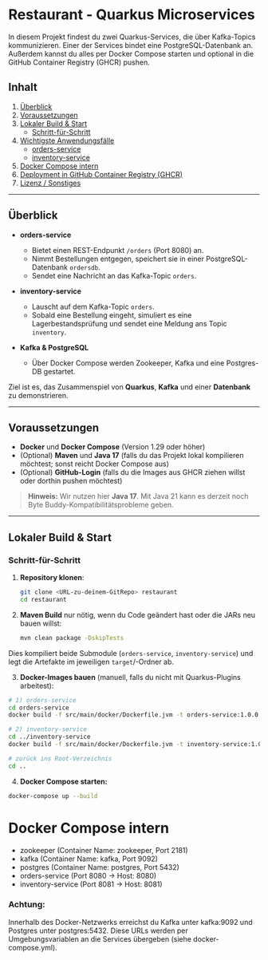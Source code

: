 # Restaurant - Quarkus Microservices

In diesem Projekt findest du zwei Quarkus-Services, die über Kafka-Topics kommunizieren. Einer der Services bindet eine PostgreSQL-Datenbank an. Außerdem kannst du alles per Docker Compose starten und optional in die GitHub Container Registry (GHCR) pushen.

## Inhalt
1. [Überblick](#überblick)
2. [Voraussetzungen](#voraussetzungen)
3. [Lokaler Build & Start](#lokaler-build--start)
    - [Schritt-für-Schritt](#schritt-für-schritt)
4. [Wichtigste Anwendungsfälle](#wichtigste-anwendungsfälle)
    - [orders-service](#orders-service)
    - [inventory-service](#inventory-service)
5. [Docker Compose intern](#docker-compose-intern)
6. [Deployment in GitHub Container Registry (GHCR)](#deployment-in-github-container-registry-ghcr)
7. [Lizenz / Sonstiges](#lizenz--sonstiges)

---

## Überblick

- **orders-service**
    - Bietet einen REST-Endpunkt `/orders` (Port 8080) an.
    - Nimmt Bestellungen entgegen, speichert sie in einer PostgreSQL-Datenbank `ordersdb`.
    - Sendet eine Nachricht an das Kafka-Topic `orders`.

- **inventory-service**
    - Lauscht auf dem Kafka-Topic `orders`.
    - Sobald eine Bestellung eingeht, simuliert es eine Lagerbestandsprüfung und sendet eine Meldung ans Topic `inventory`.

- **Kafka & PostgreSQL**
    - Über Docker Compose werden Zookeeper, Kafka und eine Postgres-DB gestartet.

Ziel ist es, das Zusammenspiel von **Quarkus**, **Kafka** und einer **Datenbank** zu demonstrieren.

---

## Voraussetzungen

- **Docker** und **Docker Compose** (Version 1.29 oder höher)
- (Optional) **Maven** und **Java 17** (falls du das Projekt lokal kompilieren möchtest; sonst reicht Docker Compose aus)
- (Optional) **GitHub-Login** (falls du die Images aus GHCR ziehen willst oder dorthin pushen möchtest)

> **Hinweis:** Wir nutzen hier **Java 17**. Mit Java 21 kann es derzeit noch Byte Buddy-Kompatibilitätsprobleme geben.

---

## Lokaler Build & Start

### Schritt-für-Schritt

1. **Repository klonen**:
   ```bash
   git clone <URL-zu-deinem-GitRepo> restaurant
   cd restaurant
    ```
   
2. **Maven Build** nur nötig, wenn du Code geändert hast oder die JARs neu bauen willst: 
   ```bash
   mvn clean package -DskipTests
   ```
Dies kompiliert beide Submodule (`orders-service`, `inventory-service`) und legt die Artefakte im jeweiligen `target`/-Ordner ab.

3. **Docker-Images bauen** (manuell, falls du nicht mit Quarkus-Plugins arbeitest):
```bash
# 1) orders-service
cd orders-service
docker build -f src/main/docker/Dockerfile.jvm -t orders-service:1.0.0 .

# 2) inventory-service
cd ../inventory-service
docker build -f src/main/docker/Dockerfile.jvm -t inventory-service:1.0.0 .

# zurück ins Root-Verzeichnis
cd ..
```

4. **Docker Compose starten:**
```bash
docker-compose up --build
```

# Docker Compose intern
- zookeeper (Container Name: zookeeper, Port 2181)
- kafka (Container Name: kafka, Port 9092)
- postgres (Container Name: postgres, Port 5432)
- orders-service (Port 8080 -> Host: 8080)
- inventory-service (Port 8081 -> Host: 8081)
### Achtung:
Innerhalb des Docker-Netzwerks erreichst du Kafka unter kafka:9092 und Postgres unter postgres:5432. Diese URLs werden per Umgebungsvariablen an die Services übergeben (siehe docker-compose.yml).